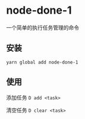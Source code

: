 # node-done-1

一个简单的执行任务管理的命令

## 安装
`yarn global add node-done-1`

## 使用

添加任务 `D add <task>`

清空任务 `D clear <task>`
